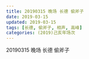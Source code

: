 ```yaml
---
title: 20190315 晚场 长德 偷斧子
date: 2019-03-15
updated: 2019-03-15
tags: [长德, 偷斧子, 相声, 高峰]
categories: (2019)己亥年场次
---
```

20190315 晚场 长德 偷斧子